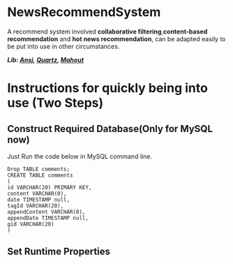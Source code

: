 # NewsRecommendSystem
A recommend system involved **collaborative filtering**,**content-based recommendation** and **hot news recommendation**, can be adapted easily to be put into use in other circumstances.

***Lib: [Ansj](https://github.com/NLPchina/ansj_seg), [Quartz](http://www.quartz-scheduler.org/), [Mahout](http://mahout.apache.org/)***

# Instructions for quickly being into use (Two Steps)

## Construct Required Database(Only for MySQL now)
Just Run the code below in MySQL command line.
    
    Drop TABLE comments;
    CREATE TABLE comments
    (
    id VARCHAR(20) PRIMARY KEY,
    content VARCHAR(0),
    date TIMESTAMP null,
    tagId VARCHAR(20),
    appendContent VARCHAR(0),
    appendDate TIMESTAMP null,
    gid VARCHAR(20)
    )
## Set Runtime Properties

